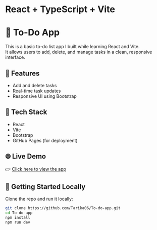 # React + TypeScript + Vite
# 📝 To-Do App

This is a basic to-do list app I built while learning React and Vite.  
It allows users to add, delete, and manage tasks in a clean, responsive interface.

## 🚀 Features

- Add and delete tasks
- Real-time task updates
- Responsive UI using Bootstrap

## 🔧 Tech Stack

- React
- Vite
- Bootstrap
- GitHub Pages (for deployment)

## 🌐 Live Demo

👉 [Click here to view the app](https://Tarika06.github.io/To-do-app/)

## 📁 Getting Started Locally

Clone the repo and run it locally:

```bash
git clone https://github.com/Tarika06/To-do-app.git
cd To-do-app
npm install
npm run dev

